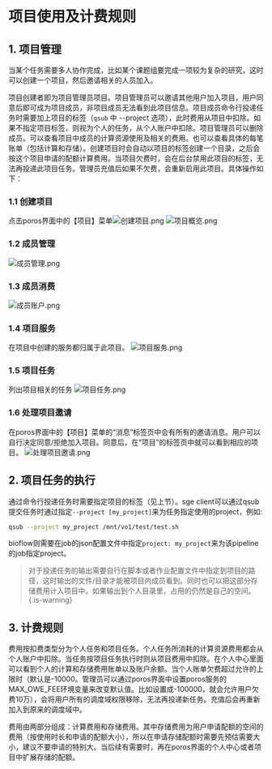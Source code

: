 # 项目使用及计费规则

## 1. 项目管理

当某个任务需要多人协作完成，比如某个课题组要完成一项较为复杂的研究，这时可以创建一个项目，然后邀请相关的人员加入。

项目创建者即为项目管理员项目。项目管理员可以邀请其他用户加入项目，用户同意后即可成为项目成员，非项目成员无法看到此项目信息。项目成员命令行投递任务时需要加上项目的标签（`qsub` 中 --project 选项），此时费用从项目中扣除。如果不指定项目标签，则视为个人的任务，从个人账户中扣除。项目管理员可以删除成员。可以查看项目中成员的计算资源使用及相关的费用。也可以查看具体的每笔账单（包括计算和存储）。创建项目时会自动以项目的标签创建一个目录，之后会按这个项目申请的配额计算费用。当项目欠费时，会在后台禁用此项目的标签，无法再投递此项目任务。管理员充值后如果不欠费，会重新启用此项目。具体操作如下：

### 1.1 创建项目

点击poros界面中的【项目】菜单![创建项目.png](/pic/server_usage/创建项目.png)
![项目概览.png](/pic/server_usage/项目概览.png)

### 1.2 成员管理
![成员管理.png](/pic/server_usage/成员管理.png)
### 1.3 成员消费
![成员账户.png](/pic/server_usage/成员账户.png)
### 1.4 项目服务
在项目中创建的服务都归属于此项目。
![项目服务.png](/pic/server_usage/项目服务.png)
### 1.5 项目任务
列出项目相关的任务
![项目任务.png](/pic/server_usage/项目任务.png)
### 1.6 处理项目邀请
在poros界面中的【项目】菜单的“消息”标签页中会有所有的邀请消息。用户可以自行决定同意/拒绝加入项目。同意后，在“项目”的标签页中就可以看到相应的项目。
![处理项目邀请.png](/pic/server_usage/处理项目邀请.png)

## 2. 项目任务的执行

通过命令行投递任务时需要指定项目的标签（见上节）。sge client可以通过qsub提交任务时通过指定`--project [my_project]`来为任务指定使用的project，例如: 

```bash
qsub --project my_project /mnt/vo1/test/test.sh
```

bioflow则需要在job的json配置文件中指定`project: my_project`来为该pipeline的job指定project。

> 对于投递任务的输出需要自行在脚本或者作业配置文件中指定到项目的路径，这时输出的文件/目录才能被项目内成员看到。同时也可以把这部分存储费用计入项目中。如果输出到个人目录里，占用的仍然是自己的空间。
{.is-warning}


## 3. 计费规则

费用按扣费类型分为个人任务和项目任务。个人任务所消耗的计算资源费用都会从个人账户中扣除。当任务按项目任务执行时则从项目费用中扣除。在个人中心里面可以看到个人的计算和存储费用账单以及账户余额。当个人账单欠费超过允许的上限时（默认是-10000。管理员可以通过poros界面中设置poros服务的MAX_OWE_FEE环境变量来改变默认值。比如设置成-100000，就会允许用户欠费10万），会将用户所有的调度域权限移除，无法再投递新任务。充值后会再重新加入到原来的调度域中。  

费用由两部分组成：计算费用和存储费用。其中存储费用为用户申请配额的空间的费用（按使用时长和申请的配额大小），所以在申请存储配额时需要先预估需要大小，建议不要申请的特别大。当后续有需要时，再在poros界面的个人中心或者项目中扩展存储的配额。